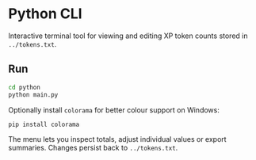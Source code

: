 # Python CLI

Interactive terminal tool for viewing and editing XP token counts stored in `../tokens.txt`.

## Run

```bash
cd python
python main.py
```
Optionally install `colorama` for better colour support on Windows:
```bash
pip install colorama
```
The menu lets you inspect totals, adjust individual values or export summaries. Changes persist back to `../tokens.txt`.
